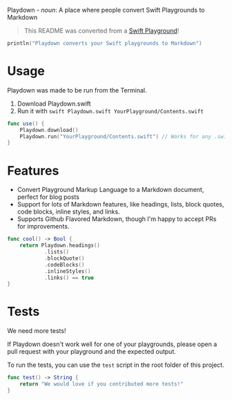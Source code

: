 Playdown - *noun*: A place where people convert Swift Playgrounds to Markdown
> This README was converted from a [Swift Playground](tests/3.playground)!

```swift
println("Playdown converts your Swift playgrounds to Markdown")

```

# Usage
Playdown was made to be run from the Terminal.

1. Download Playdown.swift
2. Run it with `swift Playdown.swift YourPlayground/Contents.swift`


```swift
func use() {
    Playdown.download()
    Playdown.run("YourPlayground/Contents.swift") // Works for any .swift file!
}

```

# Features

* Convert Playground Markup Language to a Markdown document, perfect for blog posts
* Support for lots of Markdown features, like headings, lists, block quotes, code blocks, inline styles, and links.
* Supports Github Flavored Markdown, though I'm happy to accept PRs for improvements.


```swift
func cool() -> Bool {
    return Playdown.headings()
            .lists()
            .blockQuote()
            .codeBlocks()
            .inlineStyles()
            .links() == true
}

```

# Tests
We need more tests!

If Playdown doesn't work well for one of your playgrounds, please open a pull request with your playground and the expected output.

To run the tests, you can use the `test` script in the root folder of this project.


```swift
func test() -> String {
    return "We would love if you contributed more tests!"
}
```

